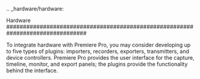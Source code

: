 .. _hardware/hardware:

Hardware
################################################################################

To integrate hardware with Premiere Pro, you may consider developing up to five types of plugins: importers, recorders, exporters, transmitters, and device controllers. Premiere Pro provides the user interface for the capture, timeline, monitor, and export panels; the plugins provide the functionality behind the interface.
